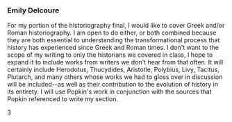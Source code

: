 ### Emily Delcoure

For my portion of the historiography final, I would like to cover Greek and/or Roman historiography. I am open to do either, or both combined because they are both essential to understanding the transformational process that history has experienced since Greek and Roman times. I don't want to the scope of my writing to only the historians we covered in class, I hope to expand it to include works from writers we don't hear from that often. It will certainly include Herodotus, Thucydides, Aristotle, Polybius, Livy, Tacitus, Plutarch, and many others whose works we had to gloss over in discussion will be included--as well as their contribution to the evolution of history in its entirety. I will use Popkin's work in conjunction with the sources that Popkin referenced to write my section.

3
